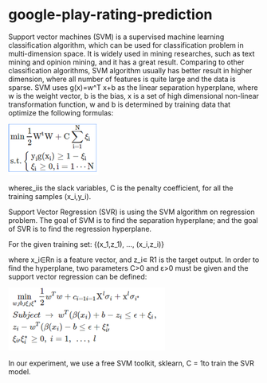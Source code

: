 # google-play-rating-prediction

Support vector machines (SVM) is a supervised machine learning classification algorithm, 
which can be used for classification problem in multi-dimension space.
It is widely used in mining researches, such as text mining and opinion mining, and it has a great result. 
Comparing to other classification algorithms, SVM algorithm usually has better result in higher dimension, 
where all number of features is quite large and the data is sparse.
SVM uses g(x)=w^T x+b  as the linear separation hyperplane, 
where w is the weight vector, b is the bias, x is a set of high dimensional non-linear transformation function, 
w and b is determined by training data that optimize the following formulas:

![image](https://github.com/kudea/google-play-rating-prediction/blob/master/pic/SVM.png)
 
whereε_iis the slack variables, C is the penalty coefficient, for all the training samples (x_i,y_i).

Support Vector Regression (SVR) is using the SVM algorithm on regression problem. 
The goal of SVM is to find the separation hyperplane; and the goal of SVR is to find the regression hyperplane. 

For the given training set:	 {(x_1,z_1), …, (x_i,z_i)}

where x_i∈Rn is a feature vector, and z_i∊ R1 is the target output. 
In order to find the hyperplane, two parameters C>0 and ε>0 must be given and the support vector regression can be defined:
 
 ![image](https://github.com/kudea/google-play-rating-prediction/blob/master/pic/SVR.png)
 
In our experiment, we use a free SVM toolkit, sklearn, C = 1to train the SVR model.
